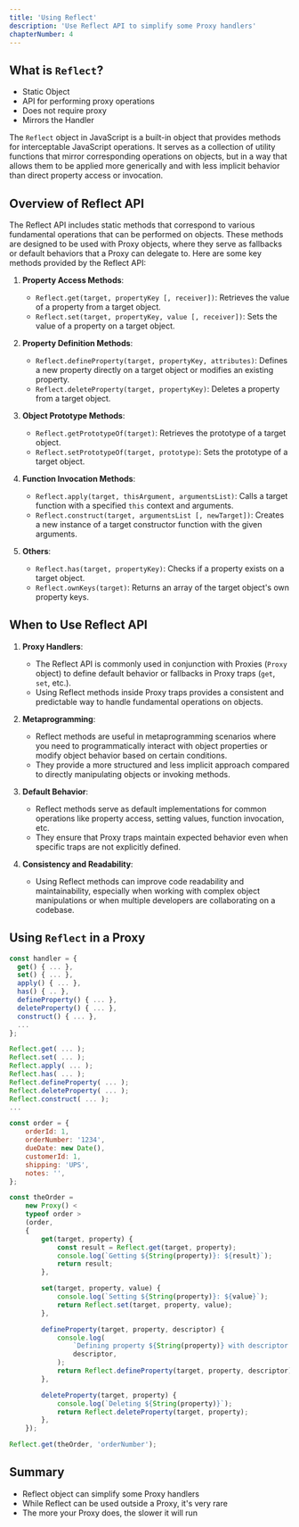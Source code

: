 ```yaml
---
title: 'Using Reflect'
description: 'Use Reflect API to simplify some Proxy handlers'
chapterNumber: 4
---
```


## What is `Reflect`?

- Static Object
- API for performing proxy operations
- Does not require proxy
- Mirrors the Handler

The `Reflect` object in JavaScript is a built-in object that provides methods for interceptable JavaScript operations. It serves as a collection of utility functions that mirror corresponding operations on objects, but in a way that allows them to be applied more generically and with less implicit behavior than direct property access or invocation.

## Overview of Reflect API

The Reflect API includes static methods that correspond to various fundamental operations that can be performed on objects. These methods are designed to be used with Proxy objects, where they serve as fallbacks or default behaviors that a Proxy can delegate to. Here are some key methods provided by the Reflect API:

1. **Property Access Methods**:

   - `Reflect.get(target, propertyKey [, receiver])`: Retrieves the value of a property from a target object.
   - `Reflect.set(target, propertyKey, value [, receiver])`: Sets the value of a property on a target object.

2. **Property Definition Methods**:

   - `Reflect.defineProperty(target, propertyKey, attributes)`: Defines a new property directly on a target object or modifies an existing property.
   - `Reflect.deleteProperty(target, propertyKey)`: Deletes a property from a target object.

3. **Object Prototype Methods**:

   - `Reflect.getPrototypeOf(target)`: Retrieves the prototype of a target object.
   - `Reflect.setPrototypeOf(target, prototype)`: Sets the prototype of a target object.

4. **Function Invocation Methods**:

   - `Reflect.apply(target, thisArgument, argumentsList)`: Calls a target function with a specified `this` context and arguments.
   - `Reflect.construct(target, argumentsList [, newTarget])`: Creates a new instance of a target constructor function with the given arguments.

5. **Others**:
   - `Reflect.has(target, propertyKey)`: Checks if a property exists on a target object.
   - `Reflect.ownKeys(target)`: Returns an array of the target object's own property keys.

## When to Use Reflect API

1. **Proxy Handlers**:

   - The Reflect API is commonly used in conjunction with Proxies (`Proxy` object) to define default behavior or fallbacks in Proxy traps (`get`, `set`, etc.).
   - Using Reflect methods inside Proxy traps provides a consistent and predictable way to handle fundamental operations on objects.

2. **Metaprogramming**:

   - Reflect methods are useful in metaprogramming scenarios where you need to programmatically interact with object properties or modify object behavior based on certain conditions.
   - They provide a more structured and less implicit approach compared to directly manipulating objects or invoking methods.

3. **Default Behavior**:

   - Reflect methods serve as default implementations for common operations like property access, setting values, function invocation, etc.
   - They ensure that Proxy traps maintain expected behavior even when specific traps are not explicitly defined.

4. **Consistency and Readability**:
   - Using Reflect methods can improve code readability and maintainability, especially when working with complex object manipulations or when multiple developers are collaborating on a codebase.

## Using `Reflect` in a Proxy

```js
const handler = {
  get() { ... },
  set() { ... },
  apply() { ... },
  has() { .. },
  defineProperty() { ... },
  deleteProperty() { ... },
  construct() { ... },
  ...
};

Reflect.get( ... );
Reflect.set( ... );
Reflect.apply( ... );
Reflect.has( ... );
Reflect.defineProperty( ... );
Reflect.deleteProperty( ... );
Reflect.construct( ... );
...
```

```js
const order = {
	orderId: 1,
	orderNumber: '1234',
	dueDate: new Date(),
	customerId: 1,
	shipping: 'UPS',
	notes: '',
};

const theOrder =
	new Proxy() <
	typeof order >
	(order,
	{
		get(target, property) {
			const result = Reflect.get(target, property);
			console.log(`Getting ${String(property)}: ${result}`);
			return result;
		},

		set(target, property, value) {
			console.log(`Setting ${String(property)}: ${value}`);
			return Reflect.set(target, property, value);
		},

		defineProperty(target, property, descriptor) {
			console.log(
				`Defining property ${String(property)} with descriptor:`,
				descriptor,
			);
			return Reflect.defineProperty(target, property, descriptor);
		},

		deleteProperty(target, property) {
			console.log(`Deleting ${String(property)}`);
			return Reflect.deleteProperty(target, property);
		},
	});

Reflect.get(theOrder, 'orderNumber');
```

## Summary

- Reflect object can simplify some Proxy handlers
- While Reflect can be used outside a Proxy, it's very rare
- The more your Proxy does, the slower it will run
